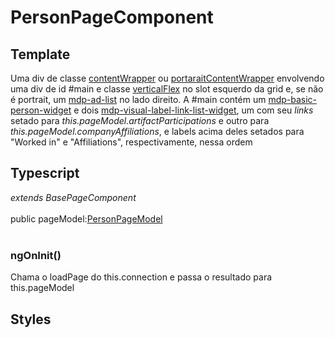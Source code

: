 # PersonPageComponent

## Template
Uma div de classe [contentWrapper](/Docs/src/Styles.md#.contentWrapper) ou [portaraitContentWrapper](/Docs/src/Styles.md#.contentWrapperPortrait) envolvendo uma div de id #main e classe [verticalFlex](/Docs/src/Styles.md#.verticalFlex) no slot esquerdo da grid e, se não é portrait, um [mdp-ad-list](/Docs/src/app/components/structure/AdList.md) no lado direito. A #main contém um [mdp-basic-person-widget](/Docs/src/app/components/widgets/BasicPersonWidget.md) e dois [mdp-visual-label-link-list-widget](/Docs/src/app/components/widgets/VisualLabelLinkListWidget.md), um com seu *links* setado para *this.pageModel.artifactParticipations* e outro para *this.pageModel.companyAffiliations*, e labels acima deles setados para "Worked in" e "Affiliations", respectivamente, nessa ordem
## Typescript
*extends BasePageComponent*<br><br>
public pageModel:[PersonPageModel](/Docs/src/app/models/pages/PersonPageModel.md)<br><br>
### ngOnInit()
Chama o loadPage do this.connection e passa o resultado para this.pageModel
## Styles